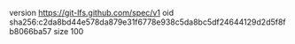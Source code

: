 version https://git-lfs.github.com/spec/v1
oid sha256:c2da8bd44e578da879e31f6778e938c5da8bc5df24644129d2d5f8fb8066ba57
size 100
